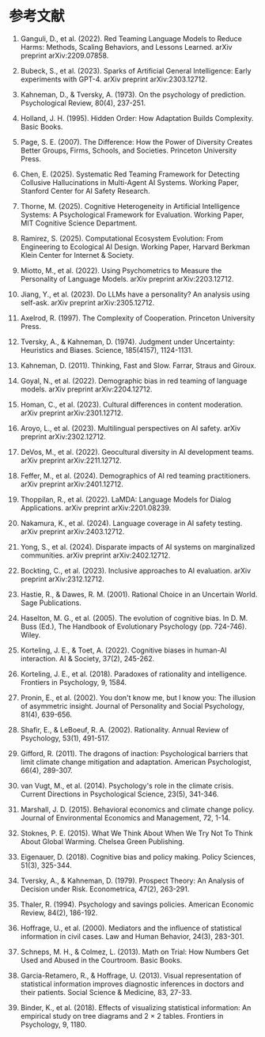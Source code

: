 # 参考文献

1. Ganguli, D., et al. (2022). Red Teaming Language Models to Reduce Harms: Methods, Scaling Behaviors, and Lessons Learned. arXiv preprint arXiv:2209.07858.

2. Bubeck, S., et al. (2023). Sparks of Artificial General Intelligence: Early experiments with GPT-4. arXiv preprint arXiv:2303.12712.

3. Kahneman, D., & Tversky, A. (1973). On the psychology of prediction. Psychological Review, 80(4), 237-251.

4. Holland, J. H. (1995). Hidden Order: How Adaptation Builds Complexity. Basic Books.

5. Page, S. E. (2007). The Difference: How the Power of Diversity Creates Better Groups, Firms, Schools, and Societies. Princeton University Press.

6. Chen, E. (2025). Systematic Red Teaming Framework for Detecting Collusive Hallucinations in Multi-Agent AI Systems. Working Paper, Stanford Center for AI Safety Research.

7. Thorne, M. (2025). Cognitive Heterogeneity in Artificial Intelligence Systems: A Psychological Framework for Evaluation. Working Paper, MIT Cognitive Science Department.

8. Ramirez, S. (2025). Computational Ecosystem Evolution: From Engineering to Ecological AI Design. Working Paper, Harvard Berkman Klein Center for Internet & Society.

9. Miotto, M., et al. (2022). Using Psychometrics to Measure the Personality of Language Models. arXiv preprint arXiv:2203.12712.

10. Jiang, Y., et al. (2023). Do LLMs have a personality? An analysis using self-ask. arXiv preprint arXiv:2305.12712.

11. Axelrod, R. (1997). The Complexity of Cooperation. Princeton University Press.

12. Tversky, A., & Kahneman, D. (1974). Judgment under Uncertainty: Heuristics and Biases. Science, 185(4157), 1124-1131.

13. Kahneman, D. (2011). Thinking, Fast and Slow. Farrar, Straus and Giroux.

14. Goyal, N., et al. (2022). Demographic bias in red teaming of language models. arXiv preprint arXiv:2204.12712.

15. Homan, C., et al. (2023). Cultural differences in content moderation. arXiv preprint arXiv:2301.12712.

16. Aroyo, L., et al. (2023). Multilingual perspectives on AI safety. arXiv preprint arXiv:2302.12712.

17. DeVos, M., et al. (2022). Geocultural diversity in AI development teams. arXiv preprint arXiv:2211.12712.

18. Feffer, M., et al. (2024). Demographics of AI red teaming practitioners. arXiv preprint arXiv:2401.12712.

19. Thoppilan, R., et al. (2022). LaMDA: Language Models for Dialog Applications. arXiv preprint arXiv:2201.08239.

20. Nakamura, K., et al. (2024). Language coverage in AI safety testing. arXiv preprint arXiv:2403.12712.

21. Yong, S., et al. (2024). Disparate impacts of AI systems on marginalized communities. arXiv preprint arXiv:2402.12712.

22. Bockting, C., et al. (2023). Inclusive approaches to AI evaluation. arXiv preprint arXiv:2312.12712.

23. Hastie, R., & Dawes, R. M. (2001). Rational Choice in an Uncertain World. Sage Publications.

24. Haselton, M. G., et al. (2005). The evolution of cognitive bias. In D. M. Buss (Ed.), The Handbook of Evolutionary Psychology (pp. 724-746). Wiley.

25. Korteling, J. E., & Toet, A. (2022). Cognitive biases in human-AI interaction. AI & Society, 37(2), 245-262.

26. Korteling, J. E., et al. (2018). Paradoxes of rationality and intelligence. Frontiers in Psychology, 9, 1584.

27. Pronin, E., et al. (2002). You don't know me, but I know you: The illusion of asymmetric insight. Journal of Personality and Social Psychology, 81(4), 639-656.

28. Shafir, E., & LeBoeuf, R. A. (2002). Rationality. Annual Review of Psychology, 53(1), 491-517.

29. Gifford, R. (2011). The dragons of inaction: Psychological barriers that limit climate change mitigation and adaptation. American Psychologist, 66(4), 289-307.

30. van Vugt, M., et al. (2014). Psychology's role in the climate crisis. Current Directions in Psychological Science, 23(5), 341-346.

31. Marshall, J. D. (2015). Behavioral economics and climate change policy. Journal of Environmental Economics and Management, 72, 1-14.

32. Stoknes, P. E. (2015). What We Think About When We Try Not To Think About Global Warming. Chelsea Green Publishing.

33. Eigenauer, D. (2018). Cognitive bias and policy making. Policy Sciences, 51(3), 325-344.

34. Tversky, A., & Kahneman, D. (1979). Prospect Theory: An Analysis of Decision under Risk. Econometrica, 47(2), 263-291.

35. Thaler, R. (1994). Psychology and savings policies. American Economic Review, 84(2), 186-192.

36. Hoffrage, U., et al. (2000). Mediators and the influence of statistical information in civil cases. Law and Human Behavior, 24(3), 283-301.

37. Schneps, M. H., & Colmez, L. (2013). Math on Trial: How Numbers Get Used and Abused in the Courtroom. Basic Books.

38. Garcia-Retamero, R., & Hoffrage, U. (2013). Visual representation of statistical information improves diagnostic inferences in doctors and their patients. Social Science & Medicine, 83, 27-33.

39. Binder, K., et al. (2018). Effects of visualizing statistical information: An empirical study on tree diagrams and 2 × 2 tables. Frontiers in Psychology, 9, 1180.